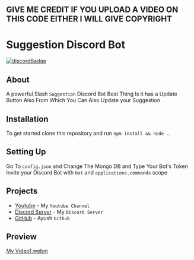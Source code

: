 ## GIVE ME CREDIT IF YOU UPLOAD A VIDEO ON THIS CODE EITHER I WILL GIVE COPYRIGHT
<h1>
    Suggestion Discord Bot
  </h1>
  <p>

[![discordBadge](https://images-ext-1.discordapp.net/external/ca2WRwc3T2Jk_38tIcBZpchhwHvDtsLx9A7KXisJDSg/%3Fsize%3D2048/https/cdn.discordapp.com/avatars/988355498371842108/a33a57b0ac0d38e5c20f4d1502ea1e59.webp?width=663&height=663)](https://discord.gg/modsa)
</p>

## About
A powerful Slash `Suggestion` Discord Bot
Best Thing Is it has a Update Button Also From Which You Can Also Update your Suggestion

## Installation
To get started clone this repository and run `npm install && node .`.

## Setting Up
Go To ```config.json``` and Change The Mongo DB and Type Your Bot's Token
Invite your Discord Bot with `bot` and `applications.commands` scope

## Projects
- [Youtube](https://www.youtube.com/channel/UCO3n5jkicyNy-3h2KDyXa4Q) - My `Youtube Channel`
- [Discord Server](https://discord.gg/modsa) - My `Discord Server`
- [GitHub](https://github.com/Ayushselfcoder) - Ayush `Github`


## Preview


[My Video1.webm](https://user-images.githubusercontent.com/102340150/187439866-deab7297-aec2-4466-8d14-2181089e49c9.webm)
